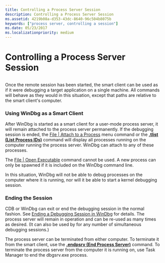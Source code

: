```yaml
---
title: Controlling a Process Server Session
description: Controlling a Process Server Session
ms.assetid: 4219b08a-d353-43dc-8640-96c504b8075b
keywords: ["process server, controlling a session"]
ms.date: 05/23/2017
ms.localizationpriority: medium
---
```


# Controlling a Process Server Session


## <span id="ddk_controlling_a_process_server_session_dbg"></span><span id="DDK_CONTROLLING_A_PROCESS_SERVER_SESSION_DBG"></span>


Once the remote session has been started, the smart client can be used as if it were debugging a target application on a single machine. All commands will behave as they would in this situation, except that paths are relative to the smart client's computer.

### <span id="using_windbg_as_a_smart_client"></span><span id="USING_WINDBG_AS_A_SMART_CLIENT"></span>Using WinDbg as a Smart Client

After WinDbg is started as a smart client for a user-mode process server, it will remain attached to the process server permanently. If the debugging session is ended, the [File | Attach to a Process](file---attach-to-a-process.md) menu command or the [**.tlist (List Process IDs)**](-tlist--list-process-ids-.md) command will display all processes running on the computer running the process server. WinDbg can attach to any of these processes.

The [File | Open Executable](file---open-executable.md) command cannot be used. A new process can only be spawned if it is included on the WinDbg command line.

In this situation, WinDbg will not be able to debug processes on the computer where it is running, nor will it be able to start a kernel debugging session.

### <span id="ending_the_session"></span><span id="ENDING_THE_SESSION"></span>Ending the Session

CDB or WinDbg can exit or end the debugging session in the normal fashion. See [Ending a Debugging Session in WinDbg](ending-a-debugging-session-in-windbg.md) for details. The process server will remain in operation and can be re-used as many times as desired. (It can also be used by for any number of simultaneous debugging sessions.)

The process server can be terminated from either computer. To terminate it from the smart client, use the [**.endpsrv (End Process Server)**](-endpsrv--end-process-server-.md) command. To terminate the process server from the computer it is running on, use Task Manager to end the dbgsrv.exe process.

 

 






